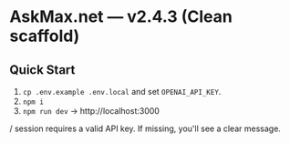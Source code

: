 # AskMax.net — v2.4.3 (Clean scaffold)

## Quick Start
1. `cp .env.example .env.local` and set `OPENAI_API_KEY`.
2. `npm i`
3. `npm run dev` → http://localhost:3000

/ session requires a valid API key. If missing, you'll see a clear message.
